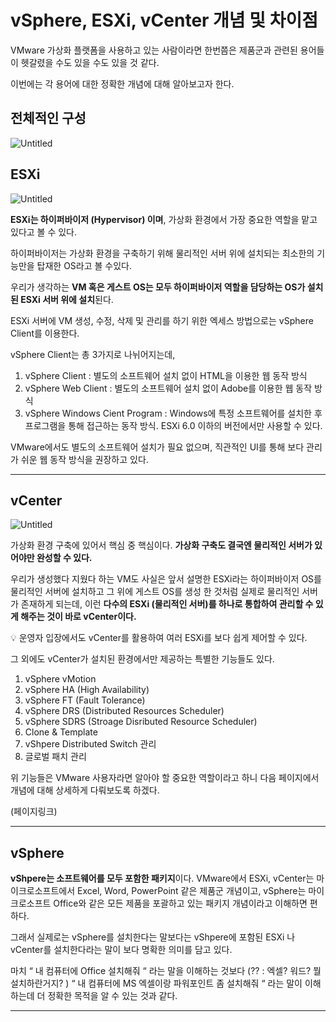 # vSphere, ESXi, vCenter 개념 및 차이점

VMware 가상화 플랫폼을 사용하고 있는 사람이라면 한번쯤은 제품군과 관련된 용어들이 헷갈렸을 수도 있을 수도 있을 것 같다.

이번에는 각 용어에 대한 정확한 개념에 대해 알아보고자 한다.

## 전체적인 구성

![Untitled](vSphere,%20ESXi,%20vCenter%20%E1%84%80%E1%85%A2%E1%84%82%E1%85%A7%E1%86%B7%20%E1%84%86%E1%85%B5%E1%86%BE%20%E1%84%8E%E1%85%A1%E1%84%8B%E1%85%B5%E1%84%8C%E1%85%A5%E1%86%B7%20a4d431c70b76474ba603b3cb9692577e/Untitled.png)

## ESXi

![Untitled](vSphere,%20ESXi,%20vCenter%20%E1%84%80%E1%85%A2%E1%84%82%E1%85%A7%E1%86%B7%20%E1%84%86%E1%85%B5%E1%86%BE%20%E1%84%8E%E1%85%A1%E1%84%8B%E1%85%B5%E1%84%8C%E1%85%A5%E1%86%B7%20a4d431c70b76474ba603b3cb9692577e/Untitled%201.png)

**ESXi는 하이퍼바이저 (Hypervisor) 이며**, 가상화 환경에서 가장 중요한 역할을 맡고 있다고 볼 수 있다. 

하이퍼바이저는 가상화 환경을 구축하기 위해 물리적인 서버 위에 설치되는 최소한의 기능만을 탑재한 OS라고 볼 수있다.

우리가 생각하는 **VM 혹은 게스트 OS는 모두 하이퍼바이저 역할을 담당하는 OS가 설치된 ESXi 서버 위에 설치**된다.

ESXi 서버에 VM 생성, 수정, 삭제 및 관리를 하기 위한 엑세스 방법으로는 vSphere Client를 이용한다.

vSphere Client는 총 3가지로 나뉘어지는데,

1. vSphere Client : 별도의 소프트웨어 설치 없이 HTML을 이용한 웹 동작 방식
2. vSphere Web Client : 별도의 소프트웨어 설치 없이 Adobe를 이용한 웹 동작 방식
3. vSphere Windows Cient Program : Windows에 특정 소프트웨어를 설치한 후 프로그램을 통해 접근하는 동작 방식. ESXi 6.0 이하의 버전에서만 사용할 수 있다.

VMware에서도 별도의 소프트웨어 설치가 필요 없으며, 직관적인 UI를 통해 보다 관리가 쉬운 웹 동작 방식을 권장하고 있다.

---

## vCenter

![Untitled](vSphere,%20ESXi,%20vCenter%20%E1%84%80%E1%85%A2%E1%84%82%E1%85%A7%E1%86%B7%20%E1%84%86%E1%85%B5%E1%86%BE%20%E1%84%8E%E1%85%A1%E1%84%8B%E1%85%B5%E1%84%8C%E1%85%A5%E1%86%B7%20a4d431c70b76474ba603b3cb9692577e/Untitled%202.png)

가상화 환경 구축에 있어서 핵심 중 핵심이다. **가상화 구축도 결국엔 물리적인 서버가 있어야만 완성할 수 있다.** 

우리가 생성했다 지웠다 하는 VM도 사실은 앞서 설명한 ESXi라는 하이퍼바이저 OS를 물리적인 서버에 설치하고 그 위에 게스트 OS를 생성 한 것처럼 실제로 물리적인 서버가 존재하게 되는데, 이런 **다수의 ESXi (물리적인 서버)를 하나로 통합하여 관리할 수 있게 해주는 것이 바로 vCenter이다.**

<aside>
💡 운영자 입장에서도 vCenter를 활용하여 여러 ESXi를 보다 쉽게 제어할 수 있다.

</aside>

그 외에도 vCenter가 설치된 환경에서만 제공하는 특별한 기능들도 있다.

1. vSphere vMotion
2. vSphere HA (High Availability)
3. vSphere FT (Fault Tolerance)
4. vSphere DRS (Distributed Resources Scheduler)
5. vSphere SDRS (Stroage Disributed Resource Scheduler)
6. Clone & Template
7. vShpere Distributed Switch 관리
8. 글로벌 패치 관리

위 기능들은 VMware 사용자라면 알아야 할 중요한 역할이라고 하니 다음 페이지에서 개념에 대해 상세하게 다뤄보도록 하겠다.

(페이지링크)

---

## vSphere

**vShpere는 소프트웨어를 모두 포함한 패키지**이다. VMware에서 ESXi, vCenter는 마이크로소프트에서 Excel, Word, PowerPoint 같은 제품군 개념이고, vSphere는 마이크로소프트 Office와 같은 모든 제품을 포괄하고 있는 패키지 개념이라고 이해하면 편하다.

그래서 실제로는 vSphere를 설치한다는 말보다는 vShpere에 포함된 ESXi 나 vCenter를 설치한다라는 말이 보다 명확한 의미를 담고 있다.

마치 “ 내 컴퓨터에 Office 설치해줘 “ 라는 말을 이해하는 것보다 (?? : 엑셀? 워드? 뭘 설치하란거지? ) “ 내 컴퓨터에 MS 엑셀이랑 파워포인트 좀 설치해줘 “ 라는 말이 이해하는데 더 정확한 목적을 알 수 있는 것과 같다. 

---

